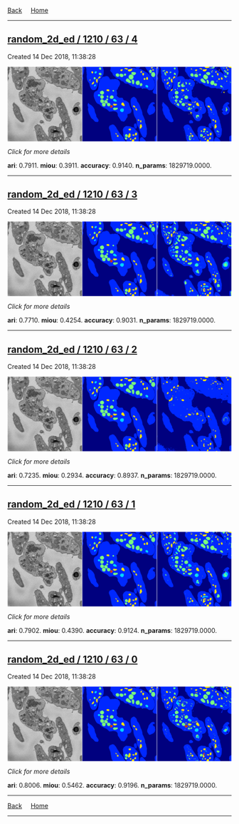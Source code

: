 
[Back](..)&nbsp;&nbsp;&nbsp;&nbsp;&nbsp;[Home](https://leapmanlab.github.io/snapshots)

---

<div class="summary"><a href="4"><h2>random_2d_ed / 1210 / 63 / 4</h2></a><p>Created 14 Dec 2018, 11:38:28
</p><a href="4"><img src="4/media/summary.png" align="center"></a><p>
<i>Click for more details</i>
</p></div>

**ari**: 0.7911. **miou**: 0.3911. **accuracy**: 0.9140. **n_params**: 1829719.0000. 

---

<div class="summary"><a href="3"><h2>random_2d_ed / 1210 / 63 / 3</h2></a><p>Created 14 Dec 2018, 11:38:28
</p><a href="3"><img src="3/media/summary.png" align="center"></a><p>
<i>Click for more details</i>
</p></div>

**ari**: 0.7710. **miou**: 0.4254. **accuracy**: 0.9031. **n_params**: 1829719.0000. 

---

<div class="summary"><a href="2"><h2>random_2d_ed / 1210 / 63 / 2</h2></a><p>Created 14 Dec 2018, 11:38:28
</p><a href="2"><img src="2/media/summary.png" align="center"></a><p>
<i>Click for more details</i>
</p></div>

**ari**: 0.7235. **miou**: 0.2934. **accuracy**: 0.8937. **n_params**: 1829719.0000. 

---

<div class="summary"><a href="1"><h2>random_2d_ed / 1210 / 63 / 1</h2></a><p>Created 14 Dec 2018, 11:38:28
</p><a href="1"><img src="1/media/summary.png" align="center"></a><p>
<i>Click for more details</i>
</p></div>

**ari**: 0.7902. **miou**: 0.4390. **accuracy**: 0.9124. **n_params**: 1829719.0000. 

---

<div class="summary"><a href="0"><h2>random_2d_ed / 1210 / 63 / 0</h2></a><p>Created 14 Dec 2018, 11:38:28
</p><a href="0"><img src="0/media/summary.png" align="center"></a><p>
<i>Click for more details</i>
</p></div>

**ari**: 0.8006. **miou**: 0.5462. **accuracy**: 0.9196. **n_params**: 1829719.0000. 

---

[Back](..)&nbsp;&nbsp;&nbsp;&nbsp;&nbsp;[Home](https://leapmanlab.github.io/snapshots)

---
